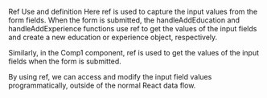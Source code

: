 Ref Use and definition
Here  ref is used to capture the input values from the form fields. When the form is submitted, the handleAddEducation and handleAddExperience functions use ref to get the values of the input fields and create a new education or experience object, respectively.

Similarly, in the Comp1 component, ref is used to get the values of the input fields when the form is submitted.

By using ref, we can access and modify the input field values programmatically, outside of the normal React data flow.
